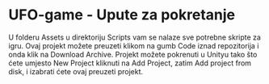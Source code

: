 # UFO-game - Upute za pokretanje
U folderu Assets u direktoriju Scripts vam se nalaze sve potrebne skripte za igru. Ovaj projekt možete preuzeti klikom na gumb Code iznad repozitorija i onda klik na Download Archive. Projekt možete pokrenuti u Unityu tako što ćete umjesto New Project kliknuti na Add Project, zatim Add project from disk, i izabrati ćete ovaj preuzeti projekt.
